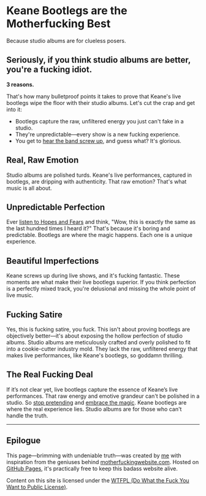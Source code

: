 # Keane Bootlegs are the Motherfucking Best

Because studio albums are for clueless posers.

## Seriously, if you think studio albums are better, you're a fucking idiot.

**3 reasons.**

That's how many bulletproof points it takes to prove that Keane's live bootlegs wipe the floor with their studio albums. Let's cut the crap and get into it:

- Bootlegs capture the raw, unfiltered energy you just can't fake in a studio.
- They're unpredictable—every show is a new fucking experience.
- You get to [hear the band screw up](audio/HearTheBandScrewUp.mp3), and guess what? It's glorious.

## Real, Raw Emotion

Studio albums are polished turds. Keane's live performances, captured in bootlegs, are dripping with authenticity. That raw emotion? That's what music is all about.

## Unpredictable Perfection

Ever [listen to Hopes and Fears](https://open.spotify.com/album/0MlTOiC5ZYKFGeZ8h3D4rd) and think, "Wow, this is exactly the same as the last hundred times I heard it?" That's because it's boring and predictable. Bootlegs are where the magic happens. Each one is a unique experience.

## Beautiful Imperfections

Keane screws up during live shows, and it's fucking fantastic. These moments are what make their live bootlegs superior. If you think perfection is a perfectly mixed track, you're delusional and missing the whole point of live music.

## Fucking Satire

Yes, this is fucking satire, you fuck. This isn't about proving bootlegs are objectively better—it's about exposing the hollow perfection of studio albums. Studio albums are meticulously crafted and overly polished to fit into a cookie-cutter industry mold. They lack the raw, unfiltered energy that makes live performances, like Keane's bootlegs, so goddamn thrilling.

## The Real Fucking Deal

If it’s not clear yet, live bootlegs capture the essence of Keane’s live performances. That raw energy and emotive grandeur can't be polished in a studio. So [stop pretending](audio/StopPretending.mp3) and [embrace the magic](audio/EmbraceTheMagic.mp3). Keane bootlegs are where the real experience lies. Studio albums are for those who can't handle the truth.

---

## Epilogue

This page—brimming with undeniable truth—was created by [me](https://twitter.com/pieterhoutekame) with inspiration from the geniuses behind [motherfuckingwebsite.com](http://motherfuckingwebsite.com). Hosted on [GitHub Pages](https://pages.github.com/), it's practically free to keep this badass website alive.

Content on this site is licensed under the [WTFPL (Do What the Fuck You Want to Public License)](LICENSE.txt).
